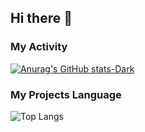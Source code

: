 ## Hi there 👋

### My Activity
[![Anurag's GitHub stats-Dark](https://github-readme-stats.vercel.app/api?username=Milad-Dehghani&show_icons=true&theme=dark)](https://github.com/anuraghazra/github-readme-stats#gh-dark-mode-only)

### My Projects Language
![Top Langs](https://github-readme-stats.vercel.app/api/top-langs/?username=Milad-Dehghani&langs_count=8)
